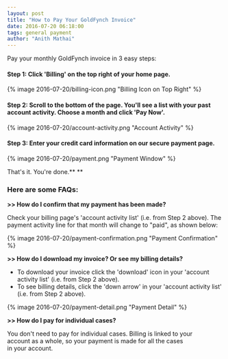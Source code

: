 ```yaml
---
layout: post
title: "How to Pay Your GoldFynch Invoice"
date: 2016-07-20 06:18:00
tags: general payment
author: "Anith Mathai"
---
```


Pay your monthly GoldFynch invoice in 3 easy steps: 

#### Step 1: Click 'Billing' on the top right of your home page.

{% image 2016-07-20/billing-icon.png "Billing Icon on Top Right" %}

#### Step 2: Scroll to the bottom of the page. You'll see a list with your past account activity. Choose a month and click 'Pay Now'.

{% image 2016-07-20/account-activity.png "Account Activity" %}

#### Step 3: Enter your credit card information on our secure payment page.

{% image 2016-07-20/payment.png "Payment Window" %}

That's it. You're done.** **


### Here are some FAQs:

**&gt;&gt; How do I confirm that my payment has been made?**

Check your billing page's 'account activity list' (i.e. from Step 2 above). The payment activity line for that month will change to "paid", as shown below:

{% image 2016-07-20/payment-confirmation.png "Payment Confirmation" %}

**&gt;&gt; How do I download my invoice? Or see my billing details?**

- To download your invoice click the 'download' icon in your 'account activity list' (i.e. from Step 2 above).
- To see billing details, click the 'down arrow' in your 'account activity list' (i.e. from Step 2 above).

{% image 2016-07-20/payment-detail.png "Payment Detail" %}

**&gt;&gt; How do I pay for individual cases?**

You don't need to pay for individual cases. Billing is linked to your account as a whole, so your payment is made for all the cases in your account.

